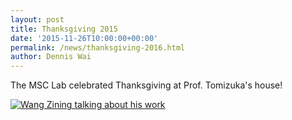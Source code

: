 ```yaml
---
layout: post
title: Thanksgiving 2015
date: '2015-11-26T10:00:00+00:00'
permalink: /news/thanksgiving-2016.html
author: Dennis Wai
---
```


The MSC Lab celebrated Thanksgiving at Prof. Tomizuka's house!

<a href="{{ site.baseurl }}/assets/images/posts/2015Thanksgiving.jpg" data-lightbox="2015thanksgiving" data-title="Group photo at 2015 Thanksgiving party">
  <img src="{{ site.baseurl }}/assets/images/posts/2015Thanksgiving.jpg" title="Wang Zining talking about his work">
</a>